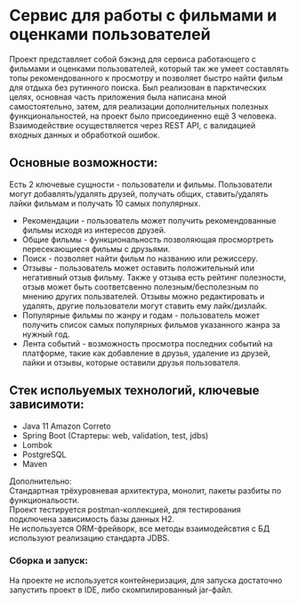 # Сервис для работы с фильмами и оценками пользователей
Проект представляет собой бэкэнд для сервиса работающего с фильмами и оценками пользователей, который так же умеет составлять топы рекомендованного к просмотру и позволяет быстро найти фильм для отдыха без рутинного поиска. 
Был реализован в парктических целях, основная часть приложения была написана мной самостоятельно, затем, для реализации дополнительных полезных функциональностей, на проект было присоединенно ещё 3 человека. Взаимодействие осуществляется через REST API, с валидацией входных данных и обработкой ошибок.

## Оcновные возможности: 
Есть 2 ключевые сущности - пользователи и фильмы. Пользователи могут добавлять/удалять друзей, получать общих, ставить/удалять лайки фильмам и получать 10 самых популярных. </br>
- Рекомендации - пользователь может получить рекомендованные фильмы исходя из интересов друзей. </br>
- Общие фильмы - функциональность позволяющая просмортреть пересекающиеся фильмы с друзьями. </br>
- Поиск - позволяет найти фильм по названию или режиссеру. </br>
- Отзывы - пользователь может оставить положительный или негативный отзыв фильму. Также у отзыва есть рейтинг полезности, отзыв может быть соответсвенно полезным/бесполезным по мнению других пользвателей. Отзывы можно редактировать и удалять, другие пользователи могут ставить ему лайк/дизлайк. </br>
- Популярные фильмы по жанру и годам - пользователь может получить список самых популярных фильмов указанного жанра за нужный год. </br>
- Лента событий - возможность просмотра последних событий на платформе, такие как добавление в друзья, удаление из друзей, лайки и отзывы, которые оставили друзья пользователя. </br>


## Стек испольуемых технологий, ключевые зависимоти:
- Java 11 Amazon Correto
- Spring Boot (Cтартеры: web, validation, test, jdbs)
- Lombok
- PostgreSQL
- Maven

Дополнительно: </br>
Стандартная трёхуровневая архитектура, монолит, пакеты разбиты по функциональости. </br>
Проект тестируется postman-коллекцией, для тестирования подключена зависимость базы данных H2. </br>
Не используется ORM-фрейворк, все методы взаимодейсвтия с БД используют реализацию стандарта JDBS. </br>

### Сборка и запуск:
На проекте не используется контейнеризация, для запуска достаточно запустить проект в IDE, либо скомпилированный jar-файл.

